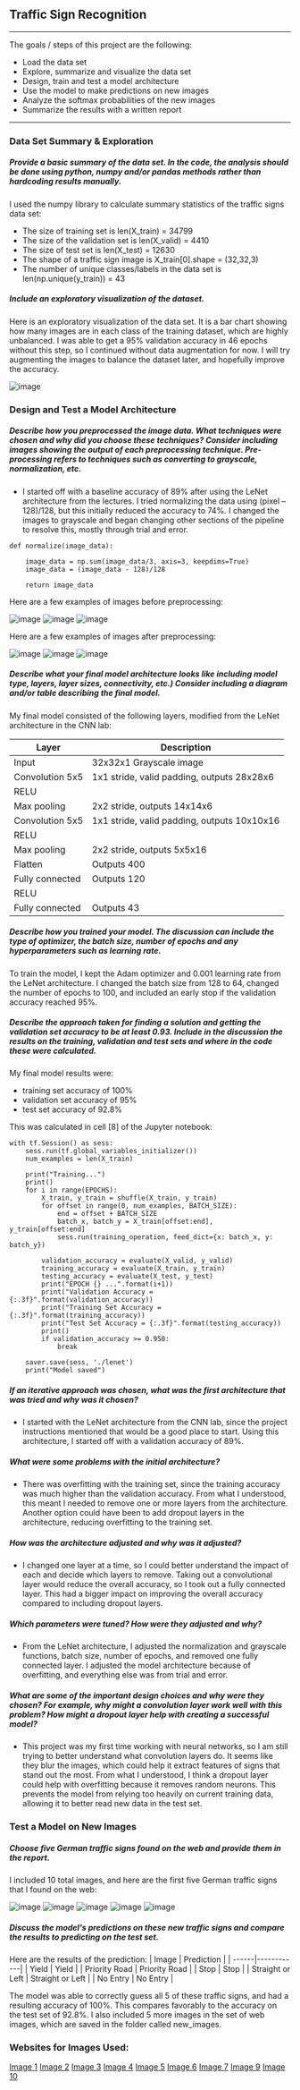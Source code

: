 ## Traffic Sign Recognition
________________________________________
The goals / steps of this project are the following:
*	Load the data set
*	Explore, summarize and visualize the data set
*	Design, train and test a model architecture
*	Use the model to make predictions on new images
*	Analyze the softmax probabilities of the new images
*	Summarize the results with a written report
________________________________________

### Data Set Summary & Exploration
##### Provide a basic summary of the data set. In the code, the analysis should be done using python, numpy and/or pandas methods rather than hardcoding results manually.
I used the numpy library to calculate summary statistics of the traffic signs data set:
*	The size of training set is len(X_train) = 34799
*	The size of the validation set is len(X_valid) = 4410
*	The size of test set is len(X_test) = 12630
*	The shape of a traffic sign image is X_train[0].shape = (32,32,3)
*	The number of unique classes/labels in the data set is len(np.unique(y_train)) = 43

##### Include an exploratory visualization of the dataset.
Here is an exploratory visualization of the data set. It is a bar chart showing how many images are in each class of the training dataset, which are highly unbalanced. I was able to get a 95% validation accuracy in 46 epochs without this step, so I continued without data augmentation for now. I will try augmenting the images to balance the dataset later, and hopefully improve the accuracy.

![image](https://user-images.githubusercontent.com/74683142/122596454-e47b5a00-d037-11eb-88a2-4fa9759332cd.png)

 
### Design and Test a Model Architecture
##### Describe how you preprocessed the image data. What techniques were chosen and why did you choose these techniques? Consider including images showing the output of each preprocessing technique. Pre-processing refers to techniques such as converting to grayscale, normalization, etc. 
* I started off with a baseline accuracy of 89% after using the LeNet architecture from the lectures. I tried normalizing the data using (pixel – 128)/128, but this initially reduced the accuracy to 74%. I changed the images to grayscale and began changing other sections of the pipeline to resolve this, mostly through trial and error. 

```
def normalize(image_data):
    
    image_data = np.sum(image_data/3, axis=3, keepdims=True)
    image_data = (image_data - 128)/128
    
    return image_data
```

Here are a few examples of images before preprocessing:

![image](https://user-images.githubusercontent.com/74683142/122596574-12f93500-d038-11eb-8cce-da9be717babd.png) ![image](https://user-images.githubusercontent.com/74683142/122596589-18567f80-d038-11eb-8372-8410def1523d.png) ![image](https://user-images.githubusercontent.com/74683142/122596606-1e4c6080-d038-11eb-9713-be397cc831bb.png)
   
Here are a few examples of images after preprocessing:

![image](https://user-images.githubusercontent.com/74683142/122596622-26a49b80-d038-11eb-9c72-35319d6e7a6e.png) ![image](https://user-images.githubusercontent.com/74683142/122596634-2c9a7c80-d038-11eb-8244-f6717c00d97d.png) ![image](https://user-images.githubusercontent.com/74683142/122596656-32905d80-d038-11eb-917a-bb30a3b1d7db.png)

   
##### Describe what your final model architecture looks like including model type, layers, layer sizes, connectivity, etc.) Consider including a diagram and/or table describing the final model.
My final model consisted of the following layers, modified from the LeNet architecture in the CNN lab:

| Layer       | Description |
| ----------- | ----------- |
| Input       | 32x32x1 Grayscale image |
| Convolution 5x5 | 1x1 stride, valid padding, outputs 28x28x6 |
| RELU      |     |
| Max pooling   | 2x2 stride, outputs 14x14x6        |
| Convolution 5x5	| 1x1 stride, valid padding, outputs 10x10x16 |
| RELU | |	
| Max pooling | 2x2 stride, outputs 5x5x16 |
| Flatten	| Outputs 400 |
| Fully connected | Outputs 120 |
| RELU	| |
| Fully connected |	Outputs 43 |

##### Describe how you trained your model. The discussion can include the type of optimizer, the batch size, number of epochs and any hyperparameters such as learning rate.
To train the model, I kept the Adam optimizer and 0.001 learning rate from the LeNet architecture. I changed the batch size from 128 to 64, changed the number of epochs to 100, and included an early stop if the validation accuracy reached 95%.

##### Describe the approach taken for finding a solution and getting the validation set accuracy to be at least 0.93. Include in the discussion the results on the training, validation and test sets and where in the code these were calculated.
My final model results were:
*	training set accuracy of 100%
*	validation set accuracy of 95%
*	test set accuracy of 92.8%

This was calculated in cell [8] of the Jupyter notebook:
```
with tf.Session() as sess:
    sess.run(tf.global_variables_initializer())
    num_examples = len(X_train)
    
    print("Training...")
    print()
    for i in range(EPOCHS):
        X_train, y_train = shuffle(X_train, y_train)
        for offset in range(0, num_examples, BATCH_SIZE):
            end = offset + BATCH_SIZE
            batch_x, batch_y = X_train[offset:end], y_train[offset:end]
            sess.run(training_operation, feed_dict={x: batch_x, y: batch_y})
            
        validation_accuracy = evaluate(X_valid, y_valid)
        training_accuracy = evaluate(X_train, y_train)
        testing_accuracy = evaluate(X_test, y_test)
        print("EPOCH {} ...".format(i+1))
        print("Validation Accuracy = {:.3f}".format(validation_accuracy))
        print("Training Set Accuracy = {:.3f}".format(training_accuracy))
        print("Test Set Accuracy = {:.3f}".format(testing_accuracy))
        print()
        if validation_accuracy >= 0.950:
            break
        
    saver.save(sess, './lenet')
    print("Model saved")
```

##### If an iterative approach was chosen, what was the first architecture that was tried and why was it chosen?
*	I started with the LeNet architecture from the CNN lab, since the project instructions mentioned that would be a good place to start. Using this architecture, I started off with a validation accuracy of 89%.
##### What were some problems with the initial architecture?
*	There was overfitting with the training set, since the training accuracy was much higher than the validation accuracy. From what I understood, this meant I needed to remove one or more layers from the architecture. Another option could have been to add dropout layers in the architecture, reducing overfitting to the training set.
##### How was the architecture adjusted and why was it adjusted?
*	I changed one layer at a time, so I could better understand the impact of each and decide which layers to remove. Taking out a convolutional layer would reduce the overall accuracy, so I took out a fully connected layer. This had a bigger impact on improving the overall accuracy compared to including dropout layers.
##### Which parameters were tuned? How were they adjusted and why?
*	From the LeNet architecture, I adjusted the normalization and grayscale functions, batch size, number of epochs, and removed one fully connected layer. I adjusted the model architecture because of overfitting, and everything else was from trial and error.
##### What are some of the important design choices and why were they chosen? For example, why might a convolution layer work well with this problem? How might a dropout layer help with creating a successful model?
*	This project was my first time working with neural networks, so I am still trying to better understand what convolution layers do.  It seems like they blur the images, which could help it extract features of signs that stand out the most. From what I understood, I think a dropout layer could help with overfitting because it removes random neurons. This prevents the model from relying too heavily on current training data, allowing it to better read new data in the test set.

### Test a Model on New Images
##### Choose five German traffic signs found on the web and provide them in the report.
I included 10 total images, and here are the first five German traffic signs that I found on the web:

![image](https://user-images.githubusercontent.com/74683142/122599612-a6346980-d03c-11eb-94a7-846cd44fe41b.png) ![image](https://user-images.githubusercontent.com/74683142/122599697-c2d0a180-d03c-11eb-8d5b-418e221eeaaf.png) ![image](https://user-images.githubusercontent.com/74683142/122599713-c8c68280-d03c-11eb-8edc-117765e34a4c.png) ![image](https://user-images.githubusercontent.com/74683142/122599730-ce23cd00-d03c-11eb-945d-c1e4a1cdcc15.png) ![image](https://user-images.githubusercontent.com/74683142/122599755-d4b24480-d03c-11eb-8d82-9e554e7cb9bc.png)

##### Discuss the model's predictions on these new traffic signs and compare the results to predicting on the test set.

Here are the results of the prediction:
| Image	| Prediction |
| ------|------------|
| Yield	| Yield |
| Priority Road	| Priority Road |
| Stop	| Stop |
| Straight or Left	| Straight or Left |
| No Entry |	No Entry |

The model was able to correctly guess all 5 of these traffic signs, and had a resulting accuracy of 100%. This compares favorably to the accuracy on the test set of 92.8%. I also included 5 more images in the set of web images, which are saved in the folder called new_images.

 
### Websites for Images Used:
[Image 1](https://image1.masterfile.com/getImage/NjAwLTAzMTUyODUzZW4uMDAwMDAwMDA=ABudB4/600-03152853en_Masterfile.jpg) [Image 2](https://image.shutterstock.com/image-photo/international-traffic-sign-priority-road-260nw-1805608567.jpg) [Image 3](https://miro.medium.com/max/400/1*nhvFD7uT718W59UlRYaIWQ.jpeg) [Image 4](https://image.freepik.com/free-photo/blue-three-separate-signs-blur-backgruond_79529-17.jpg) [Image 5](https://lh3.googleusercontent.com/proxy/Zk9LMXTysVbfgmDnABmxFZGlaUYMG8-rvb4W6UgigbzbW6fGVQZ6dir3r4HW9601m82gBINOvZopjqxSNptD6HmYvYgbKE0B5_T_OL4l)
[Image 6](https://cdn1.epicgames.com/ue/product/Screenshot/productimagesvol28-1920x1080-289ecc1e357b866c0d05a243edb59d12.png?resize=1&w=1600) [Image 7](https://st4.depositphotos.com/3441567/22167/i/450/depositphotos_221679306-stock-photo-road-sign-priority-road.jpg) [Image 9](https://s0.geograph.org.uk/geophotos/04/21/68/4216856_77ada79c.jpg) [Image 10](https://cdn1.epicgames.com/ue/product/Screenshot/productimagesvol28-1920x1080-289ecc1e357b866c0d05a243edb59d12.png?resize=1&w=1600)
